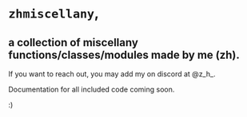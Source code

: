 `zhmiscellany`,
===============
a collection of miscellany functions/classes/modules made by me (zh).
---------------

If you want to reach out, you may add my on discord at @z_h_.

Documentation for all included code coming soon.

:)